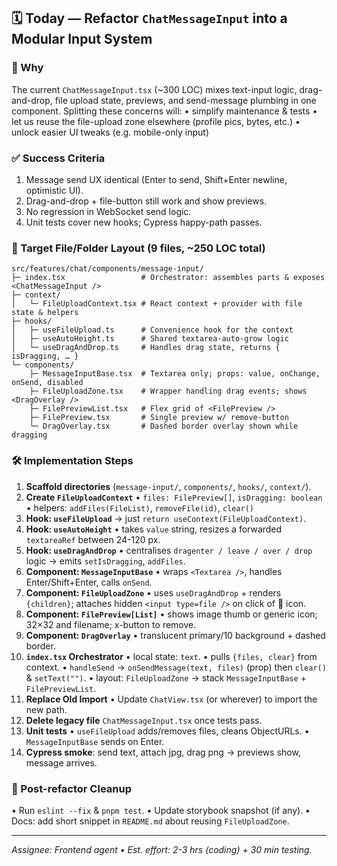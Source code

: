 ## 🗓️ Today — Refactor `ChatMessageInput` into a Modular Input System

### 🚩 Why
The current `ChatMessageInput.tsx` (~300 LOC) mixes text-input logic, drag-and-drop, file upload state, previews, and send-message plumbing in one component.  Splitting these concerns will:
• simplify maintenance & tests
• let us reuse the file-upload zone elsewhere (profile pics, bytes, etc.)
• unlock easier UI tweaks (e.g. mobile-only input)

### ✅ Success Criteria
1. Message send UX identical (Enter to send, Shift+Enter newline, optimistic UI).
2. Drag-and-drop + file-button still work and show previews.
3. No regression in WebSocket send logic.
4. Unit tests cover new hooks; Cypress happy-path passes.

### 📂 Target File/Folder Layout (9 files, ~250 LOC total)
```
src/features/chat/components/message-input/
├─ index.tsx                 # Orchestrator: assembles parts & exposes <ChatMessageInput />
├─ context/
│   └─ FileUploadContext.tsx # React context + provider with file state & helpers
├─ hooks/
│   ├─ useFileUpload.ts      # Convenience hook for the context
│   ├─ useAutoHeight.ts      # Shared textarea-auto-grow logic
│   └─ useDragAndDrop.ts     # Handles drag state, returns { isDragging, … }
└─ components/
    ├─ MessageInputBase.tsx  # Textarea only; props: value, onChange, onSend, disabled
    ├─ FileUploadZone.tsx    # Wrapper handling drag events; shows <DragOverlay />
    ├─ FilePreviewList.tsx   # Flex grid of <FilePreview />
    ├─ FilePreview.tsx       # Single preview w/ remove-button
    └─ DragOverlay.tsx       # Dashed border overlay shown while dragging
```

### 🛠️ Implementation Steps
1. **Scaffold directories** (`message-input/`, `components/`, `hooks/`, `context/`).
2. **Create `FileUploadContext`**
   • `files: FilePreview[]`, `isDragging: boolean`
   • helpers: `addFiles(FileList)`, `removeFile(id)`, `clear()`
3. **Hook: `useFileUpload`** → just `return useContext(FileUploadContext)`.
4. **Hook: `useAutoHeight`**
   • takes `value` string, resizes a forwarded `textareaRef` between 24-120 px.
5. **Hook: `useDragAndDrop`**
   • centralises `dragenter / leave / over / drop` logic → emits `setIsDragging`, `addFiles`.
6. **Component: `MessageInputBase`**
   • wraps `<Textarea />`, handles Enter/Shift+Enter, calls `onSend`.
7. **Component: `FileUploadZone`**
   • uses `useDragAndDrop` + renders `{children}`; attaches hidden `<input type=file />` on click of 📎 icon.
8. **Component: `FilePreview[List]`**
   • shows image thumb or generic icon; 32×32 and filename; x-button to remove.
9. **Component: `DragOverlay`**
   • translucent primary/10 background + dashed border.
10. **`index.tsx` Orchestrator**
    • local state: `text`.
    • pulls `{files, clear}` from context.
    • `handleSend` → `onSendMessage(text, files)` (prop) then `clear()` & `setText("")`.
    • layout: `FileUploadZone` → stack `MessageInputBase` + `FilePreviewList`.
11. **Replace Old Import**
    • Update `ChatView.tsx` (or wherever) to import the new path.
12. **Delete legacy file** `ChatMessageInput.tsx` once tests pass.
13. **Unit tests**
    • `useFileUpload` adds/removes files, cleans ObjectURLs.
    • `MessageInputBase` sends on Enter.
14. **Cypress smoke**: send text, attach jpg, drag png → previews show, message arrives.

### 🧹 Post-refactor Cleanup
• Run `eslint --fix` & `pnpm test`.
• Update storybook snapshot (if any).
• Docs: add short snippet in `README.md` about reusing `FileUploadZone`.

---
_Assignee: Frontend agent • Est. effort: 2-3 hrs (coding) + 30 min testing._
